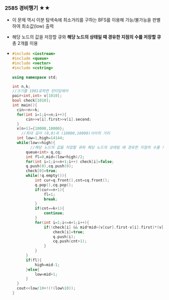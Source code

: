 ### 2585 경비행기 ★★

- 이 문제 역시 이분 탐색속에 최소거리를 구하는 BFS를 이용해 가능/불가능을 판별하여 최소값(low) 출력

- 해당 노드의 값을 저장할 큐와 **해당 노드의 상태일 때 경유한 지점의 수를 저장할 큐** 총 2개를 이용

- ```c++
  #include <iostream>
  #include <queue>
  #include <vector>
  #include <cstring>
   
  using namespace std;
  
  int n,k;
  //크기를 1001로하면 런타임에러 
  pair<int,int> v[1010];
  bool check[1010];
  int main(){
   	cin>>n>>k;
   	for(int i=1;i<=n;i++){
   		cin>>v[i].first>>v[i].second;
  	}
   	v[n+1]={10000,10000};
      //최대 길이 (0,0)과 (10000,10000)사이의 거리
   	int low=1,high=14144;
  	while(low<=high){
          //해당 노드의 값을 저장할 큐와 해당 노드의 상태일 때 경유한 지점의 수를 저장할 큐
  		queue<int> q,cq;
   		int fl=0,mid=(low+high)/2;
   		for(int i=1;i<=n+1;i++) check[i]=false;
  		q.push(0),cq.push(0);
  		check[0]=true;
  		while(!q.empty()){
  			int cur=q.front(),cnt=cq.front();
  			q.pop(),cq.pop();
  			if(cur==n+1){
  				fl=1;
  				break;
  			}
  			if(cnt==k+1){
  				continue;
  			}
  			for(int i=1;i<=n+1;i++){
  				if(!check[i] && mid*mid>(v[cur].first-v[i].first)*(v[cur].first-v[i].first)+(v[cur].second-v[i].second)*(v[cur].second-v[i].second)){
  					check[i]=true;
  					q.push(i);
  					cq.push(cnt+1);
  				}
  			}
  		}
  		if(fl){
  			high=mid-1;
  		}else{
  			low=mid+1;
  		}
  	}
   	cout<<low/10+!(!(low%10));
  }
  ```

